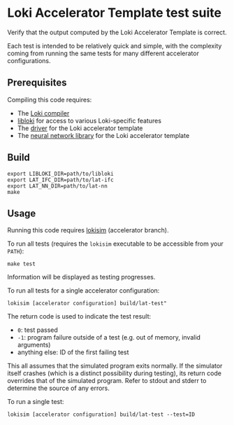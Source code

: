 # Loki Accelerator Template test suite

Verify that the output computed by the Loki Accelerator Template is correct.

Each test is intended to be relatively quick and simple, with the complexity coming from running the same tests for many different accelerator configurations.

## Prerequisites

Compiling this code requires:
* The [Loki compiler](no_link_yet)
* [libloki](https://github.com/ucam-comparch-loki/libloki) for access to various Loki-specific features
* The [driver](https://github.com/ucam-comparch-loki/lat-ifc) for the Loki accelerator template
* The [neural network library](https://github.com/ucam-comparch-loki/lat-nn) for the Loki accelerator template

## Build

```
export LIBLOKI_DIR=path/to/libloki
export LAT_IFC_DIR=path/to/lat-ifc
export LAT_NN_DIR=path/to/lat-nn
make
```

## Usage

Running this code requires [lokisim](https://github.com/ucam-comparch-loki/lokisim/tree/accelerator) (accelerator branch).

To run all tests (requires the `lokisim` executable to be accessible from your `PATH`):
```
make test
```
Information will be displayed as testing progresses.

To run all tests for a single accelerator configuration:
```
lokisim [accelerator configuration] build/lat-test"
```
The return code is used to indicate the test result:
 * `0`: test passed
 * `-1`: program failure outside of a test (e.g. out of memory, invalid arguments)
 * anything else: ID of the first failing test

This all assumes that the simulated program exits normally. If the simulator itself crashes (which is a distinct possibility during testing), its return code overrides that of the simulated program. Refer to stdout and stderr to determine the source of any errors.

To run a single test:
```
lokisim [accelerator configuration] build/lat-test --test=ID
```
